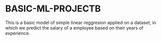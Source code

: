 # BASIC-ML-PROJECTB
This is a basic model of simple linear reggresion applied on a dataset, in which we predict the salary of a employee based on their years of experience.
